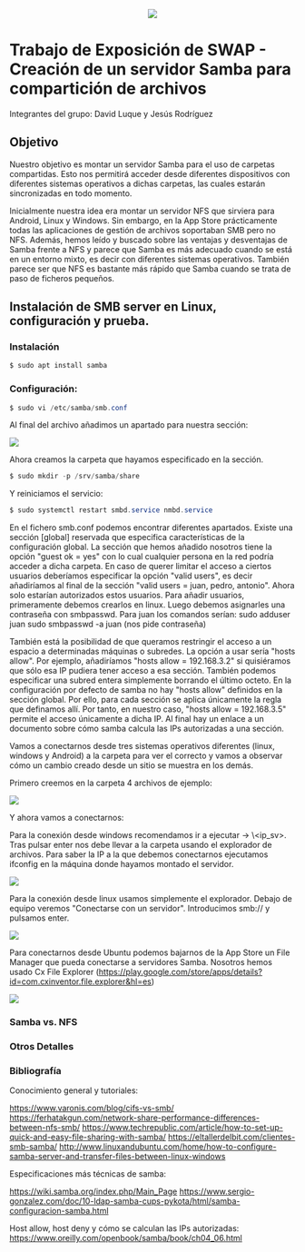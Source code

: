 <p align="center">
  <img src="https://www.redeszone.net/app/uploads/2018/03/Servidores-SAMBA.png?x=634&y=309">
</p>

# Trabajo de Exposición de SWAP - Creación de un servidor Samba para compartición de archivos
Integrantes del grupo: David Luque y Jesús Rodríguez

## Objetivo
Nuestro objetivo es montar un servidor Samba para el uso de carpetas compartidas. Esto nos permitirá acceder desde diferentes dispositivos con diferentes sistemas operativos a dichas carpetas, las cuales estarán sincronizadas en todo momento.

Inicialmente nuestra idea era montar un servidor NFS que sirviera para Android, Linux y Windows. Sin embargo, en la App Store prácticamente todas las aplicaciones de gestión de archivos soportaban SMB pero no NFS. Además, hemos leído y buscado sobre las ventajas y desventajas de Samba frente a NFS y parece que Samba es más adecuado cuando se está en un entorno mixto, es decir con diferentes sistemas operativos. También parece ser que NFS es bastante más rápido que Samba cuando se trata de paso de ficheros pequeños.

## Instalación de SMB server en Linux, configuración y prueba.

### Instalación

```PowerShell
$ sudo apt install samba
```

### Configuración:
```PowerShell
$ sudo vi /etc/samba/smb.conf
```
Al final del archivo añadimos un apartado para nuestra sección:

<img src="https://github.com/davidluque1/SWAP/blob/master/Trabajo%20Exposici%C3%B3n/fin_share.png">

Ahora creamos la carpeta que hayamos especificado en la sección. 

```PowerShell
$ sudo mkdir -p /srv/samba/share
```

Y reiniciamos el servicio: 

```PowerShell
$ sudo systemctl restart smbd.service nmbd.service
```

En el fichero smb.conf podemos encontrar diferentes apartados. Existe una sección [global] reservada que especifica características de la configuración global. La sección que hemos añadido nosotros tiene la opción "guest ok = yes" con lo cual cualquier persona en la red podría acceder a dicha carpeta. 
  En caso de querer limitar el acceso a ciertos usuarios deberíamos especificar la opción "valid users", es decir añadiríamos al final de la sección "valid users = juan, pedro, antonio". Ahora solo estarían autorizados estos usuarios. 
  Para añadir usuarios, primeramente debemos crearlos en linux. Luego debemos asignarles una contraseña con smbpasswd. Para juan los comandos serían: 
    sudo adduser juan
    sudo smbpasswd -a juan
    (nos pide contraseña)

También está la posibilidad de que queramos restringir el acceso a un espacio a determinadas máquinas o subredes. La opción a usar sería "hosts allow". Por ejemplo, añadiríamos "hosts allow = 192.168.3.2" si quisiéramos que sólo esa IP pudiera tener acceso a esa sección. También podemos especificar una  subred entera simplemente borrando el último octeto. 
  En la configuración por defecto de samba no hay "hosts allow" definidos en la sección global. Por ello, para cada sección se aplica únicamente la regla que definamos allí. Por tanto, en nuestro caso, "hosts allow = 192.168.3.5"  permite el acceso únicamente a dicha IP. Al final hay un enlace a un documento sobre cómo samba calcula las IPs autorizadas a una sección.

Vamos a conectarnos desde tres sistemas operativos diferentes (linux, windows y Android) a la carpeta para ver el correcto y vamos a observar cómo un cambio creado desde un sitio se muestra en los demás.

Primero creemos en la carpeta 4 archivos de ejemplo:

<img src="https://github.com/davidluque1/SWAP/blob/master/Trabajo%20Exposici%C3%B3n/touchs.png">

Y ahora vamos a conectarnos:

Para la conexión desde windows recomendamos ir a ejecutar -> \\<ip_sv>. Tras pulsar enter nos debe llevar a la carpeta usando el explorador de archivos. Para saber la IP a la que debemos conectarnos ejecutamos ifconfig en la máquina donde hayamos montado el servidor. 

<img src="https://github.com/davidluque1/SWAP/blob/master/Trabajo%20Exposici%C3%B3n/resultado_touchs.png">


Para la conexión desde linux usamos simplemente el explorador. Debajo de equipo veremos "Conectarse con un servidor". Introducimos smb://<ip> y pulsamos enter.

<img src="https://github.com/davidluque1/SWAP/blob/master/Trabajo%20Exposici%C3%B3n/resultado_touchs_ubuntu.png">


Para conectarnos desde Ubuntu podemos bajarnos de la App Store un File Manager que pueda conectarse a servidores Samba. Nosotros hemos usado Cx File Explorer (https://play.google.com/store/apps/details?id=com.cxinventor.file.explorer&hl=es)

<img src="https://github.com/davidluque1/SWAP/blob/master/cambios_android.jpeg">

### Samba vs. NFS

### Otros Detalles

### Bibliografía

Conocimiento general y tutoriales:

https://www.varonis.com/blog/cifs-vs-smb/
https://ferhatakgun.com/network-share-performance-differences-between-nfs-smb/
https://www.techrepublic.com/article/how-to-set-up-quick-and-easy-file-sharing-with-samba/
https://eltallerdelbit.com/clientes-smb-samba/
http://www.linuxandubuntu.com/home/how-to-configure-samba-server-and-transfer-files-between-linux-windows

Especificaciones más técnicas de samba: 

https://wiki.samba.org/index.php/Main_Page
https://www.sergio-gonzalez.com/doc/10-ldap-samba-cups-pykota/html/samba-configuracion-samba.html

Host allow, host deny y cómo se calculan las IPs autorizadas:
https://www.oreilly.com/openbook/samba/book/ch04_06.html
